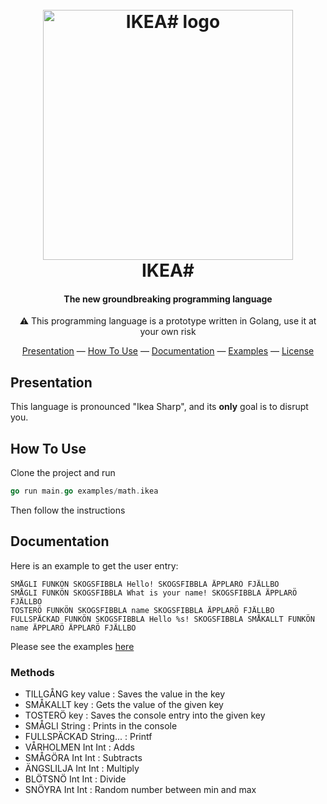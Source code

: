 <h1 align="center">
  <br>
  <img src="https://i.imgur.com/lH4kZ5l.png" alt="IKEA# logo" width="400">
  <br>
  IKEA#
  <br>
</h1>

<h4 align="center">The new groundbreaking programming language</h4>

<p align="center">⚠️ This programming language is a prototype written in Golang, use it at your own risk</p>

<p align="center">
  <a href="#presentation">Presentation</a> —
  <a href="#how-to-use">How To Use</a> —
  <a href="#documentation">Documentation</a> —
  <a href="https://github.com/hugolgst/ikea-sharp/tree/master/examples">Examples</a> —
  <a href="#license">License</a>
</p>

## Presentation
This language is pronounced "Ikea Sharp", and its **only** goal is to disrupt you.

## How To Use
Clone the project and run
```go
go run main.go examples/math.ikea
```
Then follow the instructions

## Documentation

Here is an example to get the user entry:
```ikea
SMÅGLI FUNKÖN SKOGSFIBBLA Hello! SKOGSFIBBLA ÄPPLARÖ FJÄLLBO
SMÅGLI FUNKÖN SKOGSFIBBLA What is your name! SKOGSFIBBLA ÄPPLARÖ FJÄLLBO
TOSTERÖ FUNKÖN SKOGSFIBBLA name SKOGSFIBBLA ÄPPLARÖ FJÄLLBO
FULLSPÄCKAD FUNKÖN SKOGSFIBBLA Hello %s! SKOGSFIBBLA SMÅKALLT FUNKÖN name ÄPPLARÖ ÄPPLARÖ FJÄLLBO
```

Please see the examples [here](https://github.com/hugolgst/ikea-sharp/tree/master/examples)

### Methods
* TILLGÅNG key value : Saves the value in the key
* SMÅKALLT key : Gets the value of the given key
* TOSTERÖ key : Saves the console entry into the given key
* SMÅGLI String : Prints in the console
* FULLSPÄCKAD String... : Printf
* VÅRHOLMEN Int Int : Adds
* SMÅGÖRA Int Int : Subtracts
* ÄNGSLILJA Int Int : Multiply
* BLÖTSNÖ Int Int : Divide
* SNÖYRA Int Int : Random number between min and max
